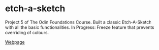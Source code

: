 # etch-a-sketch

Project 5 of The Odin Foundations Course. Built a classic Etch-A-Sketch with all the basic functionalities.
In Progress: Freeze feature that prevents overriding of colours.

[Webpage](https://4ndrelim.github.io/etch-a-sketch/)